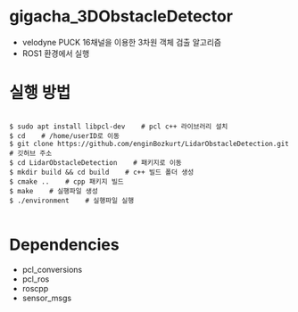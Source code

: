 # gigacha_3DObstacleDetector
+ velodyne PUCK 16채널을 이용한 3차원 객체 검출 알고리즘
+ ROS1 환경에서 실행

# 실행 방법
<pre>
<code>
$ sudo apt install libpcl-dev    # pcl c++ 라이브러리 설치
$ cd    # /home/userID로 이동
$ git clone https://github.com/enginBozkurt/LidarObstacleDetection.git    # 깃허브 주소
$ cd LidarObstacleDetection    # 패키지로 이동
$ mkdir build && cd build    # c++ 빌드 폴더 생성
$ cmake ..    # cpp 패키지 빌드
$ make    # 실행파일 생성
$ ./environment    # 실행파일 실행
</code>
</pre>

# Dependencies
- pcl_conversions
- pcl_ros
- roscpp
- sensor_msgs
